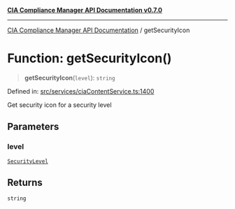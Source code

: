 [**CIA Compliance Manager API Documentation v0.7.0**](../README.md)

***

[CIA Compliance Manager API Documentation](../globals.md) / getSecurityIcon

# Function: getSecurityIcon()

> **getSecurityIcon**(`level`): `string`

Defined in: [src/services/ciaContentService.ts:1400](https://github.com/Hack23/cia-compliance-manager/blob/main/src/services/ciaContentService.ts#L1400)

Get security icon for a security level

## Parameters

### level

[`SecurityLevel`](../type-aliases/SecurityLevel.md)

## Returns

`string`
